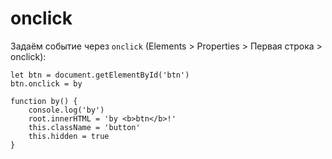# onclick

Задаём событие через `onclick` (Elements > Properties > Первая строка > onclick):

    let btn = document.getElementById('btn')
    btn.onclick = by

    function by() {
        console.log('by')
        root.innerHTML = 'by <b>btn</b>!'
        this.className = 'button'
        this.hidden = true
    }
